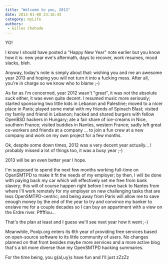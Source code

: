 ```yaml
---
title: "Welcome to you, 2013"
date: 2013-01-08 23:16:43
category: myLife
authors:
 - Gilles Chehade
---
```


YO!

I know I should have posted a "Happy New Year" note earlier but you know how it is: new year eve's aftermath, days to recover, work resumes, mood slacks, bleh.

Anyway, today's note is simply about that: wishing you and me an awesome year 2013 and hoping you will not turn it into a fucking mess. After all, you're in charge so we know who to blame ;-)

As far as I'm concerned, year 2012 wasn't "great", it was not the absolute suck either, it was even quite decent. I resumed music more seriously; started sponsoring two little kids in Lebanon and Palestine; moved to a nicer place in Paris; played some metal with my friends of Spinach Blast; visited my family and friend in Lebanon; hacked and shared burgers with fellow OpenBSD hackers in Hungary; ate a fair share of ice-creams in Nice, southern France; visited buddies in Nantes, western France; sadly left great co-workers and friends at a company ... to join a fun crew at a new company and work on my own project for a few months.

Ok, despite some down times, 2012 was a very decent year actually... I probably missed a lot of things too, it was a busy year ;-)

2013 will be an even better year I hope.

I'm supposed to spend the next few months working full-time on OpenSMTPD to make it fit the needs of my employer; by then, I will be done with paying back my car which will effectively set me free from bank slavery; this will of course happen right before I move back to Nantes from where I'll work remotely for my employer on new challenging tasks that are less OpenSMTPD-centric; and being away from Paris will allow me to save enough money by the end of the year to try and convince my banker to enslave me for a couple decades so I can buy an appartment with a view on the Erdre river. Pffffiou...

That's the plan at least and I guess we'll see next year how it went ;-)

Meanwhile, Poolp.org enters its 6th year of providing free services based on open-source software to its little community of users. No changes planned on that front besides maybe more services and a more active blog that's a bit more diverse than my OpenSMTPD hacking summaries.

For the time being, you g{al,uy}s have fun and I'll just zZzZz
